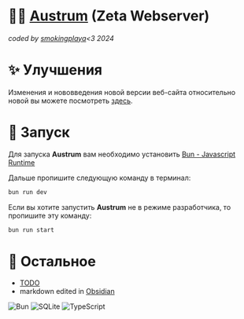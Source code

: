 # 🧑‍💻 [Austrum](Austrum.md) (Zeta Webserver)
###### coded by [smokingplaya](https://github.com/smokingplaya)<3 2024

# ✨ Улучшения
Изменения и нововведения новой
версии веб-сайта относительно новой
вы можете посмотреть [здесь](Updates.md).

# 🧊 Запуск
Для запуска **Austrum** вам необходимо
установить [Bun - Javascript Runtime](https://bun.sh)

Дальше пропишите следующую
команду в терминал:

```bash
bun run dev
```

Если вы хотите запустить **Austrum** не в режиме
разработчика, то пропишите эту команду:

```bash
bun run start
```

# 🥚 Остальное
* [TODO](TODO.md)
* markdown edited in [Obsidian](https://obsidian.md)

![Bun](https://img.shields.io/badge/Bun-%23000000.svg?style=for-the-badge&logo=bun&logoColor=white)
![SQLite](https://img.shields.io/badge/sqlite-%2307405e.svg?style=for-the-badge&logo=sqlite&logoColor=white)
![TypeScript](https://img.shields.io/badge/typescript-%23007ACC.svg?style=for-the-badge&logo=typescript&logoColor=white)
